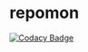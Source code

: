 # repomon
[![Codacy Badge](https://api.codacy.com/project/badge/Grade/7f5db0a30c204889aac70c7dbb064e18)](https://www.codacy.com/app/bryanwayb/repomon?utm_source=github.com&utm_medium=referral&utm_content=bryanwayb/repomon&utm_campaign=badger)